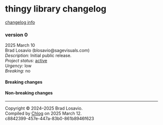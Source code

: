 
  <body>
    <h1>
      thingy library changelog
    </h1><a href="https://github.com/blosavio/chlog">changelog info</a>
    <section>
      <h3>
        version 0
      </h3>
      <p>
        2025 March 10<br>
        Brad Losavio (blosavio@sagevisuals.com)<br>
        <em>Description:</em> Initial public release.<br>
        <em>Project status:</em> <a href="https://github.com/metosin/open-source/blob/main/project-status.md">active</a><br>
        <em>Urgency:</em> low<br>
        <em>Breaking:</em> no
      </p>
      <p></p>
      <div>
        <h4>
          Breaking changes
        </h4>
        <ul></ul>
        <h4>
          Non-breaking changes
        </h4>
        <ul></ul>
      </div>
      <hr>
    </section>
    <p id="page-footer">
      Copyright © 2024–2025 Brad Losavio.<br>
      Compiled by <a href="https://github.com/blosavio/chlog">Chlog</a> on 2025 March 12.<span id="uuid"><br>
      c8842399-457e-447a-83b0-861b8946f623</span>
    </p>
  </body>
</html>
